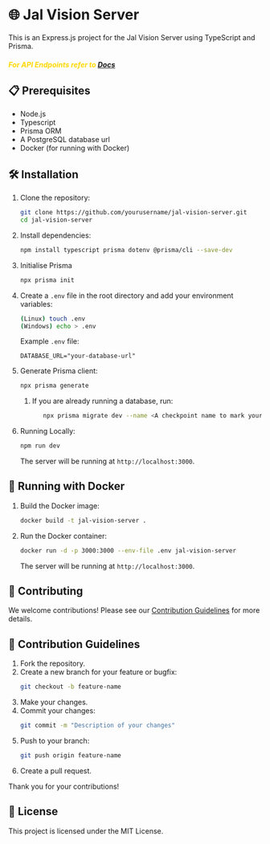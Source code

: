 # 🌐 Jal Vision Server

This is an Express.js project for the Jal Vision Server using TypeScript and Prisma.

##### <span  style="color: gold;">For API Endpoints refer to <a  href= "./Docs/docs.md">Docs</a></span>

## 📋 Prerequisites

- Node.js
- Typescript
- Prisma ORM
- A PostgreSQL database url
- Docker (for running with Docker)

## 🛠️ Installation

1. Clone the repository:

   ```sh
   git clone https://github.com/yourusername/jal-vision-server.git
   cd jal-vision-server
   ```

2. Install dependencies:

   ```sh
   npm install typescript prisma dotenv @prisma/cli --save-dev
   ```

3. Initialise Prisma
   ```bash
   npx prisma init
   ```
4. Create a `.env` file in the root directory and add your environment variables:

   ```sh
   (Linux) touch .env
   (Windows) echo > .env
   ```

   Example `.env` file:

   ```env
   DATABASE_URL="your-database-url"
   ```

5. Generate Prisma client:

   ```sh
   npx prisma generate
   ```

   1. If you are already running a database, run:
      ```bash
         npx prisma migrate dev --name <A checkpoint name to mark your migration>
      ```

6. Running Locally:

   ```sh
   npm run dev
   ```

   The server will be running at `http://localhost:3000`.

## 🐳 Running with Docker

1. Build the Docker image:

   ```sh
   docker build -t jal-vision-server .
   ```

2. Run the Docker container:

   ```sh
   docker run -d -p 3000:3000 --env-file .env jal-vision-server
   ```

   The server will be running at `http://localhost:3000`.

## 🤝 Contributing

We welcome contributions! Please see our [Contribution Guidelines](#contribution-guidelines) for more details.

## 📜 Contribution Guidelines

1. Fork the repository.
2. Create a new branch for your feature or bugfix:
   ```sh
   git checkout -b feature-name
   ```
3. Make your changes.
4. Commit your changes:
   ```sh
   git commit -m "Description of your changes"
   ```
5. Push to your branch:
   ```sh
   git push origin feature-name
   ```
6. Create a pull request.

Thank you for your contributions!

## 📄 License

This project is licensed under the MIT License.
